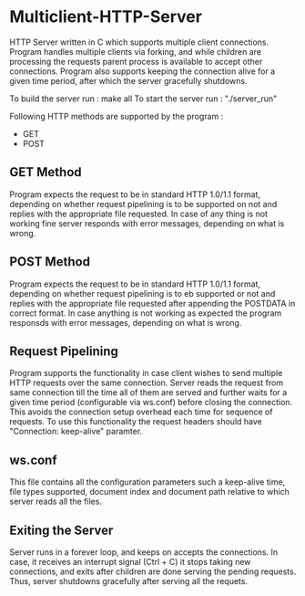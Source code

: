 # Multiclient-HTTP-Server
HTTP Server written in C which supports multiple client connections. Program handles multiple clients via forking, and while children are processing the requests parent process is available to accept other connections. Program also supports keeping the connection alive for a given time period, after which the server gracefully shutdowns.

To build the server run : make all
To start the server run : "./server_run"

Following HTTP methods are supported by the program :
- GET
- POST


## GET Method
Program expects the request to be in standard HTTP 1.0/1.1 format, depending on whether request pipelining is to be supported on not and replies with the appropriate file requested. In case of any thing is not working fine server responds with error messages, depending on what is wrong.

## POST Method
Program expects the request to be in standard HTTP 1.0/1.1 format, depending on whether request pipelining is to eb supported or not and replies with the appropriate file requested after appending the POSTDATA in correct format. In case anything is not working as expected the program responsds with error messages, depending on what is wrong.

## Request Pipelining
Program supports the functionality in case client wishes to send multiple HTTP requests over the same connection. Server reads the request from same connection till the time all of them are served and further waits for a given time period (configurable via ws.conf) before closing the connection. This avoids the connection setup overhead each time for sequence of requests. To use this functionality the request headers should have "Connection: keep-alive" paramter.

## ws.conf
This file contains all the configuration parameters such a keep-alive time, file types supported, document index and document path relative to which server reads all the files.

## Exiting the Server
Server runs in a forever loop, and keeps on accepts the connections. In case, it receives an interrupt signal (Ctrl + C) it stops taking new connections, and exits after children are done serving the pending requests. Thus, server shutdowns gracefully after serving all the requets.

